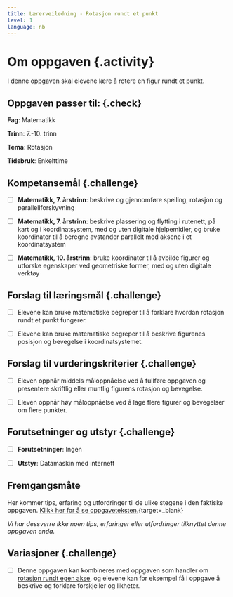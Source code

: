 ```yaml
---
title: Lærerveiledning - Rotasjon rundt et punkt
level: 1
language: nb
---
```


# Om oppgaven {.activity}
I denne oppgaven skal elevene lære å rotere en figur rundt et punkt.


## Oppgaven passer til: {.check}
 __Fag__: Matematikk

__Trinn__: 7.-10. trinn

__Tema__: Rotasjon

__Tidsbruk__: Enkelttime


## Kompetansemål {.challenge}

- [ ]  __Matematikk, 7. årstrinn__: beskrive og gjennomføre speiling, rotasjon og parallellforskyvning

- [ ]  __Matematikk, 7. årstrinn__: beskrive plassering og flytting i rutenett, på kart og i koordinatsystem, med og uten digitale hjelpemidler, og bruke koordinater til å beregne avstander parallelt med aksene i et koordinatsystem

- [ ]  __Matematikk, 10. årstrinn__: bruke koordinater til å avbilde figurer og utforske egenskaper ved geometriske former, med og uten digitale verktøy

## Forslag til læringsmål {.challenge}

- [ ]  Elevene kan bruke matematiske begreper til å forklare hvordan rotasjon rundt et punkt fungerer.
- [ ]  Elevene kan bruke matematiske begreper til å beskrive figurenes posisjon og bevegelse i koordinatsystemet.


## Forslag til vurderingskriterier {.challenge}

- [ ]  Eleven oppnår middels måloppnåelse ved å fullføre oppgaven og presentere skriftlig eller muntlig figurens rotasjon og bevegelse.
- [ ]  Eleven oppnår høy måloppnåelse ved å lage flere figurer og bevegelser om flere punkter.   


## Forutsetninger og utstyr {.challenge}
- [ ]  __Forutsetninger__: Ingen

- [ ]  __Utstyr__: Datamaskin med internett


## Fremgangsmåte
Her kommer tips, erfaring og utfordringer til de ulike stegene i den faktiske oppgaven. [Klikk her for å se oppgaveteksten.](../rotasjon%20rundt%20punkt/rotasjon%20rundt%20punkt.html){target=_blank}

_Vi har dessverre ikke noen tips, erfaringer eller utfordringer tilknyttet denne oppgaven enda._


## Variasjoner {.challenge}
- [ ]  Denne oppgaven kan kombineres med oppgaven som handler om [rotasjon rundt egen akse](../rotasjon/rotasjon.html), og elevene kan for eksempel få i oppgave å beskrive og forklare forskjeller og likheter.
